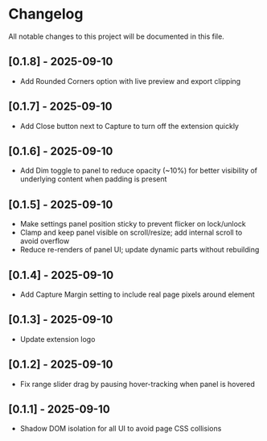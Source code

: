 # Changelog

All notable changes to this project will be documented in this file.

## [0.1.8] - 2025-09-10
- Add Rounded Corners option with live preview and export clipping

## [0.1.7] - 2025-09-10
- Add Close button next to Capture to turn off the extension quickly

## [0.1.6] - 2025-09-10
- Add Dim toggle to panel to reduce opacity (~10%) for better visibility of underlying content when padding is present

## [0.1.5] - 2025-09-10
- Make settings panel position sticky to prevent flicker on lock/unlock
- Clamp and keep panel visible on scroll/resize; add internal scroll to avoid overflow
- Reduce re-renders of panel UI; update dynamic parts without rebuilding

## [0.1.4] - 2025-09-10
- Add Capture Margin setting to include real page pixels around element

## [0.1.3] - 2025-09-10
- Update extension logo

## [0.1.2] - 2025-09-10
- Fix range slider drag by pausing hover-tracking when panel is hovered

## [0.1.1] - 2025-09-10
- Shadow DOM isolation for all UI to avoid page CSS collisions
